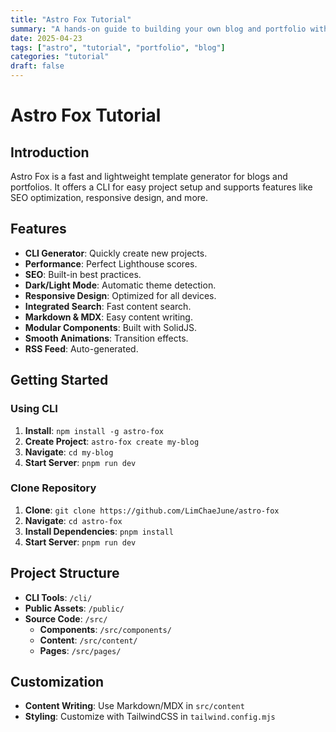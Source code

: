 ```yaml
---
title: "Astro Fox Tutorial"
summary: "A hands-on guide to building your own blog and portfolio with Astro Fox."
date: 2025-04-23
tags: ["astro", "tutorial", "portfolio", "blog"]
categories: "tutorial"
draft: false
---
```


# Astro Fox Tutorial

## Introduction

Astro Fox is a fast and lightweight template generator for blogs and portfolios. It offers a CLI for easy project setup and supports features like SEO optimization, responsive design, and more.

## Features

- **CLI Generator**: Quickly create new projects.
- **Performance**: Perfect Lighthouse scores.
- **SEO**: Built-in best practices.
- **Dark/Light Mode**: Automatic theme detection.
- **Responsive Design**: Optimized for all devices.
- **Integrated Search**: Fast content search.
- **Markdown & MDX**: Easy content writing.
- **Modular Components**: Built with SolidJS.
- **Smooth Animations**: Transition effects.
- **RSS Feed**: Auto-generated.

## Getting Started

### Using CLI

1. **Install**: `npm install -g astro-fox`
2. **Create Project**: `astro-fox create my-blog`
3. **Navigate**: `cd my-blog`
4. **Start Server**: `pnpm run dev`

### Clone Repository

1. **Clone**: `git clone https://github.com/LimChaeJune/astro-fox`
2. **Navigate**: `cd astro-fox`
3. **Install Dependencies**: `pnpm install`
4. **Start Server**: `pnpm run dev`

## Project Structure

- **CLI Tools**: `/cli/`
- **Public Assets**: `/public/`
- **Source Code**: `/src/`
  - **Components**: `/src/components/`
  - **Content**: `/src/content/`
  - **Pages**: `/src/pages/`

## Customization

- **Content Writing**: Use Markdown/MDX in `src/content`
- **Styling**: Customize with TailwindCSS in `tailwind.config.mjs`
